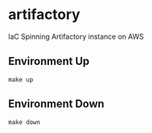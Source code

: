# artifactory

IaC Spinning Artifactory instance on AWS

## Environment Up

```shell
make up
```

## Environment Down

```shell
make down
```
